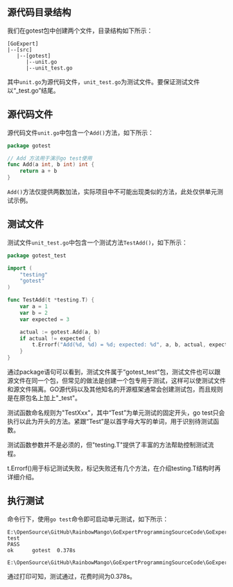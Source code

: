 ## 源代码目录结构
我们在gotest包中创建两个文件，目录结构如下所示：

```
[GoExpert]
|--[src]
   |--[gotest]
      |--unit.go
      |--unit_test.go
```
其中`unit.go`为源代码文件，`unit_test.go`为测试文件。要保证测试文件以“_test.go”结尾。

## 源代码文件
源代码文件`unit.go`中包含一个`Add()`方法，如下所示：
```go
package gotest

// Add 方法用于演示go test使用
func Add(a int, b int) int {
    return a + b
}

```
`Add()`方法仅提供两数加法，实际项目中不可能出现类似的方法，此处仅供单元测试示例。

## 测试文件
测试文件`unit_test.go`中包含一个测试方法`TestAdd()`，如下所示：
```go
package gotest_test

import (
    "testing"
    "gotest"
)

func TestAdd(t *testing.T) {
    var a = 1
    var b = 2
    var expected = 3

    actual := gotest.Add(a, b)
    if actual != expected {
        t.Errorf("Add(%d, %d) = %d; expected: %d", a, b, actual, expected)
    }
}

```
通过package语句可以看到，测试文件属于“gotest_test”包，测试文件也可以跟源文件在同一个包，但常见的做法是创建一个包专用于测试，这样可以使测试文件和源文件隔离。GO源代码以及其他知名的开源框架通常会创建测试包，而且规则是在原包名上加上"_test"。

测试函数命名规则为"TestXxx"，其中“Test”为单元测试的固定开头，go test只会执行以此为开头的方法。紧跟“Test”是以首字母大写的单词，用于识别待测试函数。

测试函数参数并不是必须的，但"testing.T"提供了丰富的方法帮助控制测试流程。

t.Errorf()用于标记测试失败，标记失败还有几个方法，在介绍testing.T结构时再详细介绍。

## 执行测试
命令行下，使用`go test`命令即可启动单元测试，如下所示：
```
E:\OpenSource\GitHub\RainbowMango\GoExpertProgrammingSourceCode\GoExpert\src\gotest>go test
PASS
ok      gotest  0.378s

E:\OpenSource\GitHub\RainbowMango\GoExpertProgrammingSourceCode\GoExpert\src\gotest>

```
通过打印可知，测试通过，花费时间为0.378s。